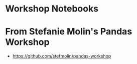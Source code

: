 # Workshop Notebooks

# From Stefanie Molin's Pandas Workshop
* https://github.com/stefmolin/pandas-workshop
